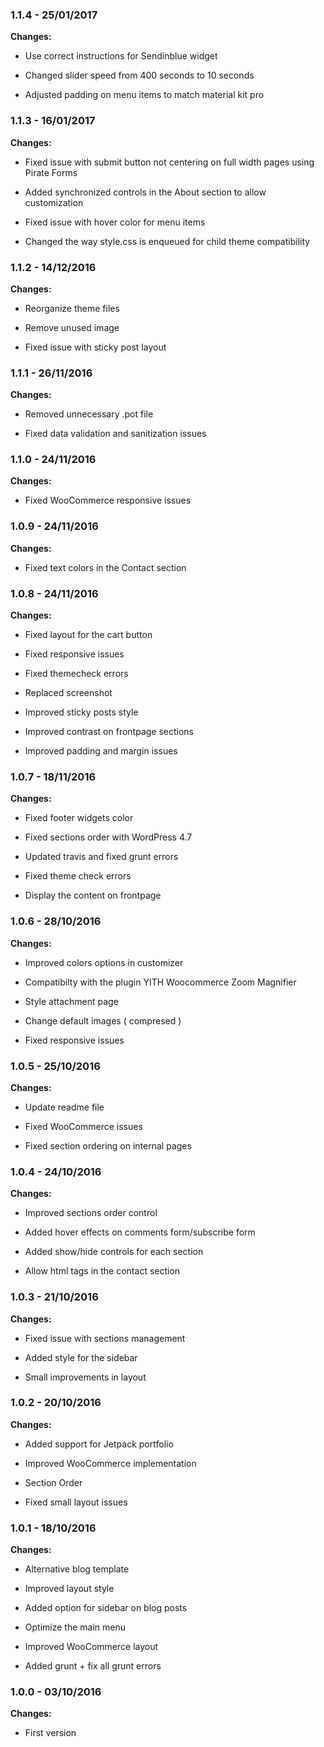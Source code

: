 
### 1.1.4 - 25/01/2017
**Changes:** 
- Use correct instructions for Sendinblue widget
- Changed slider speed from 400 seconds to 10 seconds
- Adjusted padding on menu items to match material kit pro

### 1.1.3 - 16/01/2017
**Changes:** 
- Fixed issue with submit button not centering on full width pages using Pirate Forms
- Added synchronized controls in the About section to allow customization
- Fixed issue with hover color for menu items
- Changed the way style.css is enqueued for child theme compatibility

### 1.1.2 - 14/12/2016
**Changes:** 
- Reorganize theme files
- Remove unused image
- Fixed issue with sticky post layout

### 1.1.1 - 26/11/2016
**Changes:** 
- Removed unnecessary .pot file
- Fixed data validation and sanitization issues

### 1.1.0 - 24/11/2016
**Changes:** 
- Fixed WooCommerce responsive issues

### 1.0.9 - 24/11/2016
**Changes:** 
- Fixed text colors in the Contact section

### 1.0.8 - 24/11/2016
**Changes:** 
- Fixed layout for the cart button
- Fixed responsive issues
- Fixed themecheck errors
- Replaced screenshot
- Improved sticky posts style
- Improved contrast on frontpage sections
- Improved padding and margin issues

### 1.0.7 - 18/11/2016
**Changes:** 
- Fixed footer widgets color
- Fixed sections order with WordPress 4.7
- Updated travis and fixed grunt errors
- Fixed theme check errors
- Display the content on frontpage

### 1.0.6 - 28/10/2016
**Changes:** 
- Improved colors options in customizer
- Compatibilty with the plugin YITH Woocommerce Zoom Magnifier
- Style attachment page
- Change default images ( compresed )
- Fixed responsive issues

### 1.0.5 - 25/10/2016
**Changes:** 
- Update readme file
- Fixed WooCommerce issues
- Fixed section ordering on internal pages

### 1.0.4 - 24/10/2016
**Changes:** 
- Improved sections order control
- Added hover effects on comments form/subscribe form
- Added show/hide controls for each section
- Allow html tags in the contact section

### 1.0.3 - 21/10/2016
**Changes:** 
- Fixed issue with sections management
- Added style for the sidebar
- Small improvements in layout

### 1.0.2 - 20/10/2016
**Changes:** 
- Added support for Jetpack portfolio
- Improved WooCommerce implementation
- Section Order
- Fixed small layout issues

### 1.0.1 - 18/10/2016
**Changes:** 
- Alternative blog template
- Improved layout style
- Added option for sidebar on blog posts
- Optimize the main menu
- Improved WooCommerce layout
- Added grunt + fix all grunt errors

### 1.0.0 - 03/10/2016
**Changes:** 
- First version

